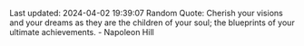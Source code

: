 Last updated: 2024-04-02 19:39:07
Random Quote: Cherish your visions and your dreams as they are the children of your soul; the blueprints of your ultimate achievements. - Napoleon Hill